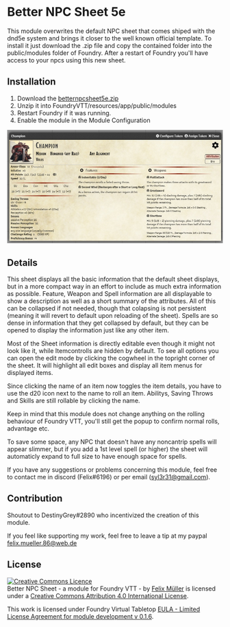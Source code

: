 # Better NPC Sheet 5e

This module overwrites the default NPC sheet that comes shiped with the dnd5e system and brings it closer to the well known official template. To install it just download the .zip file and copy the contained folder into the public/modules folder of Foundry. After a restart of Foundry you'll have access to your npcs using this new sheet.

## Installation
1. Download the [betternpcsheet5e.zip](https://github.com/syl3r86/BetterNPCSheet5e/raw/master/betternpcsheet5e.zip)
2. Unzip it into FoundryVTT/resources/app/public/modules
3. Restart Foundry if it was running.
4. Enable the module in the Module Configuration

![example](preview.jpg)

## Details
This sheet displays all the basic information that the default sheet displays, but in a more compact way in an effort to include as much extra information as possible. Feature, Weapon and Spell information are all displayable to show a description as well as a short summary of the attributes. All of this can be collapsed if not needed, though that colapsing is not persistent (meaning it will revert to default upon reloading of the sheet). Spells are so dense in information that they get collapsed by default, but they can be opened to display the information just like any other item.

Most of the Sheet information is directly editable even though it might not look like it, while Itemcontrolls are hidden by default. To see all options you can open the edit mode by clicking the cogwheel in the topright corner of the sheet. It will highlight all edit boxes and display all item menus for displayed items.

Since clicking the name of an item now toggles the item details, you have to use the d20 icon next to the name to roll an item. Abilitys, Saving Throws and Skills are still rollable by clicking the name.

Keep in mind that this module does not change anything on the rolling behaviour of Foundry VTT, you'll still get the popup to confirm normal rolls, advantage etc.

To save some space, any NPC that doesn't have any noncantrip spells will appear slimmer, but if you add a 1st level spell (or higher) the sheet will automaticly expand to full size to have enough space for spells.

If you have any suggestions or problems concerning this module, feel free to contact me in discord (Felix#6196) or per email (syl3r31@gmail.com).

## Contribution
Shoutout to DestinyGrey#2890 who incentivized the creation of this module.

If you feel like supporting my work, feel free to leave a tip at my paypal felix.mueller.86@web.de

## License
<a rel="license" href="http://creativecommons.org/licenses/by/4.0/"><img alt="Creative Commons Licence" style="border-width:0" src="https://i.creativecommons.org/l/by/4.0/88x31.png" /></a><br /><span xmlns:dct="http://purl.org/dc/terms/" property="dct:title">Better NPC Sheet - a module for Foundry VTT -</span> by <a xmlns:cc="http://creativecommons.org/ns#" href="https://github.com/syl3r86?tab=repositories" property="cc:attributionName" rel="cc:attributionURL">Felix Müller</a> is licensed under a <a rel="license" href="http://creativecommons.org/licenses/by/4.0/">Creative Commons Attribution 4.0 International License</a>.

This work is licensed under Foundry Virtual Tabletop [EULA - Limited License Agreement for module development v 0.1.6](http://foundryvtt.com/pages/license.html).
